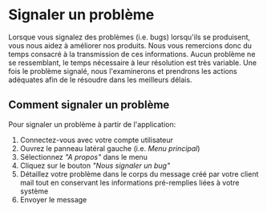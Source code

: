 # Signaler un problème

Lorsque vous signalez des problèmes (i.e. bugs) lorsqu'ils se produisent, vous nous aidez à améliorer nos produits. Nous vous remercions donc du temps consacré à la transmission de ces informations. Aucun problème ne se ressemblant, le temps nécessaire à leur résolution est très variable. Une fois le problème signalé, nous l'examinerons et prendrons les actions adéquates afin de le résoudre dans les meilleurs délais.

## Comment signaler un problème

Pour signaler un problème à partir de l'application:
1. Connectez-vous avec votre compte utilisateur
2. Ouvrez le panneau latéral gauche (i.e. *Menu principal*)
3. Sélectionnez *"A propos"* <i class="las la-info"></i> dans le menu
4. Cliquez sur le bouton *"Nous signaler un bug"* <i class="las la-bug"></i>
5. Détaillez votre problème dans le corps du message créé par votre client mail tout en conservant les informations pré-remplies liées à votre système
6. Envoyer le message
